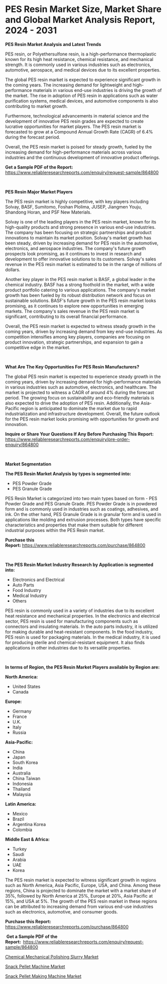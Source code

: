 <p><h1>PES Resin Market Size, Market Share and Global Market Analysis Report, 2024 - 2031</h1></p><p><strong>PES Resin Market Analysis and Latest Trends</strong></p>
<p><p>PES resin, or Polyethersulfone resin, is a high-performance thermoplastic known for its high heat resistance, chemical resistance, and mechanical strength. It is commonly used in various industries such as electronics, automotive, aerospace, and medical devices due to its excellent properties.</p><p>The global PES resin market is expected to experience significant growth in the coming years. The increasing demand for lightweight and high-performance materials in various end-use industries is driving the growth of the market. The rise in adoption of PES resin in applications such as water purification systems, medical devices, and automotive components is also contributing to market growth.</p><p>Furthermore, technological advancements in material science and the development of innovative PES resin grades are expected to create lucrative opportunities for market players. The PES resin market is forecasted to grow at a Compound Annual Growth Rate (CAGR) of 6.4% during the forecast period.</p><p>Overall, the PES resin market is poised for steady growth, fueled by the increasing demand for high-performance materials across various industries and the continuous development of innovative product offerings.</p></p>
<p><strong>Get a Sample PDF of the Report:&nbsp;</strong> <a href="https://www.reliableresearchreports.com/enquiry/request-sample/864800">https://www.reliableresearchreports.com/enquiry/request-sample/864800</a></p>
<p>&nbsp;</p>
<p><strong>PES Resin Major Market Players</strong></p>
<p><p>The PES resin market is highly competitive, with key players including Solvay, BASF, Sumitomo, Foshan Plolima, JUSEP, Jiangmen Youju, Shandong Horan, and PSF New Materials.</p><p>Solvay is one of the leading players in the PES resin market, known for its high-quality products and strong presence in various end-use industries. The company has been focusing on strategic partnerships and product innovations to maintain its market position. Solvay's market growth has been steady, driven by increasing demand for PES resin in the automotive, electronics, and aerospace industries. The company's future growth prospects look promising, as it continues to invest in research and development to offer innovative solutions to its customers. Solvay's sales revenue in the PES resin market is estimated to be in the range of millions of dollars.</p><p>Another key player in the PES resin market is BASF, a global leader in the chemical industry. BASF has a strong foothold in the market, with a wide product portfolio catering to various applications. The company's market growth has been fueled by its robust distribution network and focus on sustainable solutions. BASF's future growth in the PES resin market looks promising, as it continues to explore new opportunities in emerging markets. The company's sales revenue in the PES resin market is significant, contributing to its overall financial performance.</p><p>Overall, the PES resin market is expected to witness steady growth in the coming years, driven by increasing demand from key end-use industries. As competition intensifies among key players, companies are focusing on product innovation, strategic partnerships, and expansion to gain a competitive edge in the market.</p></p>
<p>&nbsp;</p>
<p><strong>What Are The Key Opportunities For PES Resin Manufacturers?</strong></p>
<p><p>The global PES resin market is expected to experience steady growth in the coming years, driven by increasing demand for high-performance materials in various industries such as automotive, electronics, and healthcare. The market is projected to witness a CAGR of around 4% during the forecast period. The growing focus on sustainability and eco-friendly materials is also expected to drive the adoption of PES resin. Additionally, the Asia-Pacific region is anticipated to dominate the market due to rapid industrialization and infrastructure development. Overall, the future outlook for the PES resin market looks promising with opportunities for growth and innovation.</p></p>
<p><strong>Inquire or Share Your Questions If Any Before Purchasing This Report:</strong> <a href="https://www.reliableresearchreports.com/enquiry/pre-order-enquiry/864800">https://www.reliableresearchreports.com/enquiry/pre-order-enquiry/864800</a></p>
<p>&nbsp;</p>
<p><strong>Market Segmentation</strong></p>
<p><strong>The PES Resin Market Analysis by types is segmented into:</strong></p>
<p><ul><li>PES Powder Grade</li><li>PES Granule Grade</li></ul></p>
<p><p>PES Resin Market is categorized into two main types based on form - PES Powder Grade and PES Granule Grade. PES Powder Grade is in powdered form and is commonly used in industries such as coatings, adhesives, and ink. On the other hand, PES Granule Grade is in granular form and is used in applications like molding and extrusion processes. Both types have specific characteristics and properties that make them suitable for different industrial purposes within the PES Resin market.</p></p>
<p><strong>Purchase this Report:&nbsp;</strong><a href="https://www.reliableresearchreports.com/purchase/864800">https://www.reliableresearchreports.com/purchase/864800</a></p>
<p>&nbsp;</p>
<p><strong>The PES Resin Market Industry Research by Application is segmented into:</strong></p>
<p><ul><li>Electronics and Electrical</li><li>Auto Parts</li><li>Food Industry</li><li>Medical Industry</li><li>Others</li></ul></p>
<p><p>PES resin is commonly used in a variety of industries due to its excellent heat resistance and mechanical properties. In the electronics and electrical sector, PES resin is used for manufacturing components such as connectors and insulating materials. In the auto parts industry, it is utilized for making durable and heat-resistant components. In the food industry, PES resin is used for packaging materials. In the medical industry, it is used for producing sterile and chemical-resistant equipment. It also finds applications in other industries due to its versatile properties.</p></p>
<p>&nbsp;</p>
<p><strong>In terms of Region, the PES Resin Market Players available by Region are:</strong></p>
<p>
    <p> <strong> North America: </strong>
        <ul>
            <li>United States</li>
            <li>Canada</li>
        </ul>
        </p> 
    <p> <strong> Europe: </strong>
        <ul>
            <li>Germany</li>
            <li>France</li>
            <li>U.K.</li>
            <li>Italy</li>
            <li>Russia</li>
        </ul>
        </p> 
    <p> <strong> Asia-Pacific: </strong>
        <ul>
            <li>China</li>
            <li>Japan</li>
            <li>South Korea</li>
            <li>India</li>
            <li>Australia</li>
            <li>China Taiwan</li>
            <li>Indonesia</li>
            <li>Thailand</li>
            <li>Malaysia</li>
        </ul>
        </p> 
    <p> <strong> Latin America: </strong>
        <ul>
            <li>Mexico</li>
            <li>Brazil</li>
            <li>Argentina Korea</li>
            <li>Colombia</li>
        </ul>
        </p> 
    <p> <strong> Middle East & Africa: </strong>
        <ul>
            <li>Turkey</li>
            <li>Saudi</li>
            <li>Arabia</li>
            <li>UAE</li>
            <li>Korea</li>
        </ul>
    </p>
    </p>
<p><p>The PES resin market is expected to witness significant growth in regions such as North America, Asia Pacific, Europe, USA, and China. Among these regions, China is projected to dominate the market with a market share of 35%, followed by North America at 25%, Europe at 20%, Asia Pacific at 15%, and USA at 5%. The growth of the PES resin market in these regions can be attributed to increasing demand from various end-use industries such as electronics, automotive, and consumer goods.</p></p>
<p><strong>Purchase this Report: </strong><a href="https://www.reliableresearchreports.com/purchase/864800">https://www.reliableresearchreports.com/purchase/864800</a></p>
<p>&nbsp;<strong>Get a Sample PDF of the Report:&nbsp;&nbsp;</strong><a href="https://www.reliableresearchreports.com/enquiry/request-sample/864800">https://www.reliableresearchreports.com/enquiry/request-sample/864800</a></p>
<p><strong></strong></p>
<p><p><a href="https://github.com/edytherolanlouisejk1miz0wig/Market-Research-Report-List-1/blob/main/chemical-mechanical-polishing-slurry-market.md">Chemical Mechanical Polishing Slurry Market</a></p><p><a href="https://view.publitas.com/reportprime-1/snack-pellet-machine-market-offers-provide-insightful-data-for-the-time-period-from-2024-to-2031-and-also-provide-analysis-based-on-application-type-and-region/">Snack Pellet Machine Market</a></p><p><a href="https://view.publitas.com/reportprime-1/snack-pellet-making-machine-market-size-market-trends-and-growth-outlook-forecasted-for-period-from-2024-to-2031/">Snack Pellet Making Machine Market</a></p></p>
